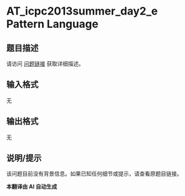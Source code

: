 # AT_icpc2013summer_day2_e Pattern Language

## 题目描述

请访问 [问题链接](https://atcoder.jp/contests/jag2013summer-day2/tasks/icpc2013summer_day2_e) 获取详细描述。

## 输入格式

无

## 输出格式

无

## 说明/提示

该问题目前没有背景信息。如果已知任何细节或提示，请查看原题目链接。

 **本翻译由 AI 自动生成**